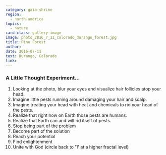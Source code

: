 ```yaml
---
category: gaia-shrine
region:
  - north-america
topics:
  - nature
card-class: gallery-image
image: photo_2016_7_11_colorado_durango_forest.jpg
title: Pine Forest
author:
date: 2016-07-11
text: Durango, Colorado
link:
---
```

### A Little Thought Experiment...

1. Looking at the photo, blur your eyes and visualize hair follicles atop your head.
2. Imagine little pests running around damaging your hair and scalp.
3. Imagine treating your head with heat and chemicals to rid your head of the pests.
4. Realize that right now on Earth those pests are humans.
5. Realize that Earth can and will rid itself of pests.
6. Stop being part of the problem
7. Become part of the solution
8. Reach your potential
9. Find enlightenment
10. Unite with God (circle back to '1' at a higher fractal level)

